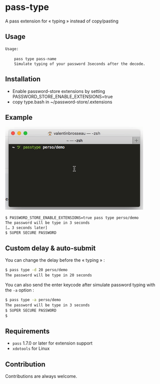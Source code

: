 # pass-type

A pass extension for « typing » instead of copy/pasting

## Usage

```
Usage:

    pass type pass-name
    Simulate typing of your password 3seconds after the decode.
```

## Installation

- Enable password-store extensions by setting PASSWORD_STORE_ENABLE_EXTENSIONS=true
- copy type.bash in ~/password-store/.extensions

## Example

![Example Pass-type](./sample.gif)

```shell
$ PASSWORD_STORE_ENABLE_EXTENSIONS=true pass type perso/demo
The password will be type in 3 seconds
[… 3 seconds later]
$ SUPER SECURE PASSWORD
```

## Custom delay & auto-submit

You can change the delay before the « typing » :

```bash
$ pass type -d 20 perso/demo
The password will be type in 20 seconds
```

You can also send the enter keycode after simulate password typing with the ```-a``` option :

```bash
$ pass type -a perso/demo
The password will be type in 3 seconds
$ SUPER SECURE PASSWORD
$
```

## Requirements

- ```pass``` 1.7.0 or later for extension support
- ```xdotools``` for Linux

## Contribution

Contributions are always welcome.
